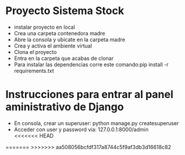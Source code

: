 <h1>Proyecto Sistema Stock</h1>
<ul>
    <li>instalar proyecto en local</li>
    <li>Crea una carpeta contenedora madre</li>
    <li>Abre la consola y ubicate en la carpeta madre</li>
    <li>Crea y activa el ambiente virtual</li>
    <li>Clona el proyecto</li>
    <li>Entra en la carpeta que acabas de clonar</li>
    <li>Para instalar las dependencias corre este comando:pip install -r requirements.txt</li>
</ul>
<h1>
    Instrucciones para entrar al panel aministrativo de Django
    
</h1>
<ul>
    <li>En consola, crear un superuser:
        python manage.py createsuperuser</li>
    <li>Acceder con user y password via:
         127.0.0.1:8000/admin</li>
<<<<<<< HEAD
</ul>
=======
</ul>
>>>>>>> aa508056bcfdf317a8744c5f9af3db3d16618c82
